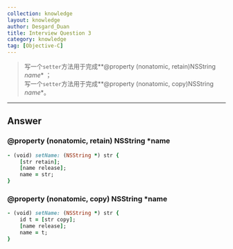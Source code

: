 ```yaml
---
collection: knowledge
layout: knowledge
author: Desgard_Duan
title: Interview Question 3
category: knowledge
tag: [Objective-C]
---
```


> 写一个`setter`方法用于完成**@property (nonatomic, retain)NSString *name**  ；   
写一个`setter`方法用于完成**@property (nonatomic, copy)NSString *name**。

<!-- more -->

----

## Answer

### @property (nonatomic, retain) NSString *name

~~~ruby
- (void) setName: (NSString *) str {
    [str retain];
    [name release];
    name = str;
}
~~~

### @property (nonatomic, copy) NSString *name

~~~ruby
- (void) setName: (NSString *) str {
    id t = [str copy];
    [name release];
    name = t;
}
~~~

